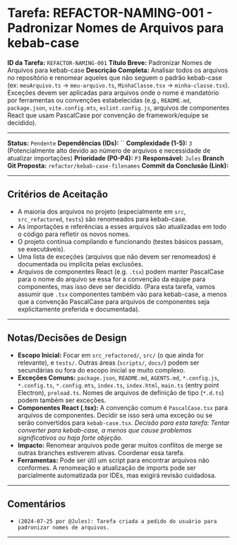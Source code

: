 # Tarefa: REFACTOR-NAMING-001 - Padronizar Nomes de Arquivos para kebab-case

**ID da Tarefa:** `REFACTOR-NAMING-001`
**Título Breve:** Padronizar Nomes de Arquivos para kebab-case
**Descrição Completa:**
Analisar todos os arquivos no repositório e renomear aqueles que não seguem o padrão kebab-case (ex: `meuArquivo.ts` -> `meu-arquivo.ts`, `MinhaClasse.tsx` -> `minha-classe.tsx`). Exceções devem ser aplicadas para arquivos onde o nome é mandatório por ferramentas ou convenções estabelecidas (e.g., `README.md`, `package.json`, `vite.config.mts`, `eslint.config.js`, arquivos de componentes React que usam PascalCase por convenção de framework/equipe se decidido).

---

**Status:** `Pendente`
**Dependências (IDs):** ``
**Complexidade (1-5):** `3` (Potencialmente alto devido ao número de arquivos e necessidade de atualizar importações)
**Prioridade (P0-P4):** `P3`
**Responsável:** `Jules`
**Branch Git Proposta:** `refactor/kebab-case-filenames`
**Commit da Conclusão (Link):**

---

## Critérios de Aceitação
- A maioria dos arquivos no projeto (especialmente em `src`, `src_refactored`, `tests`) são renomeados para kebab-case.
- As importações e referências a esses arquivos são atualizadas em todo o código para refletir os novos nomes.
- O projeto continua compilando e funcionando (testes básicos passam, se executáveis).
- Uma lista de exceções (arquivos que não devem ser renomeados) é documentada ou implícita pelas exclusões.
- Arquivos de componentes React (e.g. `.tsx`) podem manter PascalCase para o nome do arquivo se essa for a convenção da equipe para componentes, mas isso deve ser decidido. (Para esta tarefa, vamos assumir que `.tsx` componentes também vão para kebab-case, a menos que a convenção PascalCase para arquivos de componentes seja explicitamente preferida e documentada).

---

## Notas/Decisões de Design
- **Escopo Inicial:** Focar em `src_refactored/`, `src/` (o que ainda for relevante), e `tests/`. Outras áreas (`scripts/`, `docs/`) podem ser secundárias ou fora do escopo inicial se muito complexo.
- **Exceções Comuns:** `package.json`, `README.md`, `AGENTS.md`, `*.config.js`, `*.config.ts`, `*.config.mts`, `index.ts`, `index.html`, `main.ts` (entry point Electron), `preload.ts`. Nomes de arquivos de definição de tipo (`*.d.ts`) podem também ser exceções.
- **Componentes React (.tsx):** A convenção comum é `PascalCase.tsx` para arquivos de componentes. Decidir se isso será uma exceção ou se serão convertidos para `kebab-case.tsx`. *Decisão para esta tarefa: Tentar converter para kebab-case, a menos que cause problemas significativos ou haja forte objeção.*
- **Impacto:** Renomear arquivos pode gerar muitos conflitos de merge se outras branches estiverem ativas. Coordenar essa tarefa.
- **Ferramentas:** Pode ser útil um script para encontrar arquivos não conformes. A renomeação e atualização de imports pode ser parcialmente automatizada por IDEs, mas exigirá revisão cuidadosa.

---

## Comentários
- `(2024-07-25 por @Jules): Tarefa criada a pedido do usuário para padronizar nomes de arquivos.`

---
